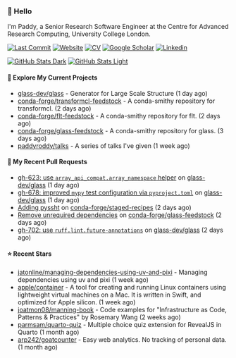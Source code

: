### 👋 Hello

I'm Paddy, a Senior Research Software Engineer at the Centre for Advanced
Research Computing, University College London.

[![Last Commit](https://img.shields.io/github/last-commit/paddyroddy/paddyroddy/main?label=updated)](https://github.com/paddyroddy)
[![Website](https://img.shields.io/badge/GitHub%20Pages-222?logo=githubpages&logoColor=fff&style=for-the-badge&style=flat)](https://paddyroddy.github.io)
[![CV](https://img.shields.io/badge/CV-PDF-pink.svg)](https://paddyroddy.github.io/cv)
[![Google Scholar](https://img.shields.io/badge/Google%20Scholar-4285F4?logo=googlescholar&logoColor=fff&style=for-the-badge&style=flat)](https://scholar.google.com/citations?user=OFigHUwAAAAJ)
[![Linkedin](https://img.shields.io/badge/LinkedIn-0A66C2?logo=linkedin&logoColor=fff&style=for-the-badge&style=flat)](https://www.linkedin.com/in/patrickjamesroddy)

[![GitHub Stats Dark](https://github-readme-stats-paddyroddy.vercel.app/api?username=paddyroddy&disable_animations=true&hide_border=true&hide_title=true&include_all_commits=true&rank_icon=github&show=prs_merged,reviews&show_icons=true&theme=tokyonight)](https://github.com/paddyroddy/paddyroddy#gh-dark-mode-only)
[![GitHub Stats Light](https://github-readme-stats-paddyroddy.vercel.app/api?username=paddyroddy&disable_animations=true&hide_border=true&hide_title=true&include_all_commits=true&rank_icon=github&show=prs_merged,reviews&show_icons=true&theme=default)](https://github.com/paddyroddy/paddyroddy#gh-light-mode-only)

#### 👷 Explore My Current Projects

- [glass-dev/glass](https://github.com/glass-dev/glass) - Generator for Large Scale Structure
  (1 day ago)
- [conda-forge/transformcl-feedstock](https://github.com/conda-forge/transformcl-feedstock) - A conda-smithy repository for transformcl.
  (2 days ago)
- [conda-forge/flt-feedstock](https://github.com/conda-forge/flt-feedstock) - A conda-smithy repository for flt.
  (2 days ago)
- [conda-forge/glass-feedstock](https://github.com/conda-forge/glass-feedstock) - A conda-smithy repository for glass.
  (3 days ago)
- [paddyroddy/talks](https://github.com/paddyroddy/talks) - A series of talks I&#39;ve given
  (1 week ago)

#### 🔨 My Recent Pull Requests

- [gh-623: use `array_api_compat.array_namespace` helper](https://github.com/glass-dev/glass/pull/711) on [glass-dev/glass](https://github.com/glass-dev/glass)
  (1 day ago)
- [gh-678: improved `mypy` test configuration via `pyproject.toml`](https://github.com/glass-dev/glass/pull/710) on [glass-dev/glass](https://github.com/glass-dev/glass)
  (1 day ago)
- [Adding pyssht](https://github.com/conda-forge/staged-recipes/pull/31261) on [conda-forge/staged-recipes](https://github.com/conda-forge/staged-recipes)
  (2 days ago)
- [Remove unrequired dependencies](https://github.com/conda-forge/glass-feedstock/pull/18) on [conda-forge/glass-feedstock](https://github.com/conda-forge/glass-feedstock)
  (2 days ago)
- [gh-702: use `ruff.lint.future-annotations`](https://github.com/glass-dev/glass/pull/703) on [glass-dev/glass](https://github.com/glass-dev/glass)
  (2 days ago)

#### ⭐ Recent Stars

- [jatonline/managing-dependencies-using-uv-and-pixi](https://github.com/jatonline/managing-dependencies-using-uv-and-pixi) - Managing dependencies using uv and pixi
  (1 week ago)
- [apple/container](https://github.com/apple/container) - A tool for creating and running Linux containers using lightweight virtual machines on a Mac. It is written in Swift, and optimized for Apple silicon. 
  (1 week ago)
- [joatmon08/manning-book](https://github.com/joatmon08/manning-book) - Code examples for &#34;Infrastructure as Code, Patterns &amp; Practices&#34; by Rosemary Wang
  (2 weeks ago)
- [parmsam/quarto-quiz](https://github.com/parmsam/quarto-quiz) - Multiple choice quiz extension for RevealJS in Quarto
  (1 month ago)
- [arp242/goatcounter](https://github.com/arp242/goatcounter) - Easy web analytics. No tracking of personal data.
  (1 month ago)
